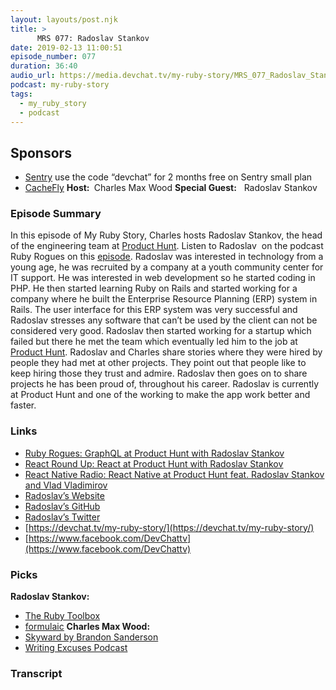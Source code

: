 ```yaml
---
layout: layouts/post.njk
title: >
      MRS 077: Radoslav Stankov
date: 2019-02-13 11:00:51
episode_number: 077
duration: 36:40
audio_url: https://media.devchat.tv/my-ruby-story/MRS_077_Radoslav_Stankov.mp3
podcast: my-ruby-story
tags: 
  - my_ruby_story
  - podcast
---
```


## **Sponsors**

- [Sentry](https://sentry.io/) use the code “devchat” for 2 months free on Sentry small plan
- [CacheFly](https://www.cachefly.com/)
**Host:&nbsp;** Charles Max Wood **Special Guest:** &nbsp;&nbsp;Radoslav Stankov
### **Episode Summary**
In this episode of My Ruby Story, Charles hosts Radoslav Stankov, the head of the engineering team at [Product Hunt](https://www.producthunt.com/). Listen to Radoslav &nbsp;on the podcast Ruby Rogues on this&nbsp;<u><a href="https://devchat.tv/ruby-rogues/rr-396-graphql-at-product-hunt-with-radoslav-stankov/">episode</a></u>. Radoslav was interested in technology from a young age, he was recruited by a company at a youth community center for IT support. He was interested in web development so he started coding in PHP. He then started learning Ruby on Rails and started working for a company where he built the Enterprise Resource Planning (ERP) system in Rails. The user interface for this ERP system was very successful and Radoslav stresses any software that can’t be used by the client can not be considered very good. Radoslav then started working for a startup which failed but there he met the team which eventually led him to the job at [Product Hunt](https://www.producthunt.com/). Radoslav and Charles share stories where they were hired by people they had met at other projects. They point out that people like to keep hiring those they trust and admire. Radoslav then goes on to share projects he has been proud of, throughout his career. Radoslav is currently at Product Hunt and one of the working to make the app work better and faster.
### **Links**

- <u><a href="https://devchat.tv/ruby-rogues/rr-396-graphql-at-product-hunt-with-radoslav-stankov/">Ruby Rogues: GraphQL at Product Hunt with Radoslav Stankov</a></u>
- <u><a href="https://devchat.tv/react-round-up/rru-042-react-at-product-hunt-with-radoslav-stankov/">React Round Up: React at Product Hunt with Radoslav Stankov</a></u>
- <u><a href="https://devchat.tv/react-native-radio/react-native-at-product-hunt-feat-radoslav-stankov-and-vlad-vladimirov/">React Native Radio: React Native at Product Hunt feat. Radoslav Stankov and Vlad Vladimirov</a></u>
- [<u>Radoslav’s Website</u>](https://rstankov.com)
- [Radoslav’s GitHub](https://github.com/RStankov)
- [Radoslav’s Twitter](https://twitter.com/rstankov)
- [https://devchat.tv/my-ruby-story/](https://devchat.tv/my-ruby-story/)
- [https://www.facebook.com/DevChattv](https://www.facebook.com/DevChattv)

### **Picks**
 **Radoslav Stankov:**
- <u><a href="https://brandonsanderson.com/books/skyward/skyward/"> The Ruby Toolbox </a></u>
- [<u>formulaic</u>](https://brandonsanderson.com/books/skyward/skyward/)
**Charles Max Wood:**
- [Skyward by Brandon Sanderson](https://brandonsanderson.com/books/skyward/skyward/)
- [Writing Excuses Podcast](https://writingexcuses.com/)
&nbsp;

### Transcript


